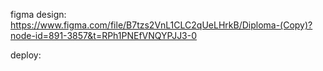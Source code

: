 figma design: https://www.figma.com/file/B7tzs2VnL1CLC2qUeLHrkB/Diploma-(Copy)?node-id=891-3857&t=RPh1PNEfVNQYPJJ3-0

deploy:
